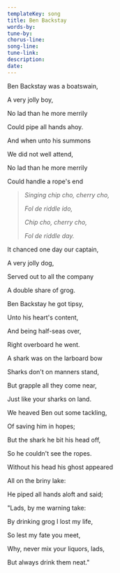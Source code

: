 ```yaml
---
templateKey: song
title: Ben Backstay  
words-by:
tune-by:
chorus-line:
song-line:
tune-link:
description:
date:
---
```

Ben Backstay was a boatswain,

A very jolly boy,

No lad than he more merrily

Could pipe all hands ahoy.

And when unto his summons

We did not well attend,

No lad than he more merrily

Could handle a rope\'s end

> *Singing chip cho, cherry cho,*
>
> *Fol de riddle ido,*
>
> *Chip cho, cherry cho,*
>
> *Fol de riddle day.*

It chanced one day our captain,

A very jolly dog,

Served out to all the company

A double share of grog.

Ben Backstay he got tipsy,

Unto his heart\'s content,

And being half-seas over,

Right overboard he went.

A shark was on the larboard bow

Sharks don\'t on manners stand,

But grapple all they come near,

Just like your sharks on land.

We heaved Ben out some tackling,

Of saving him in hopes;

But the shark he bit his head off,

So he couldn\'t see the ropes.

Without his head his ghost appeared

All on the briny lake:

He piped all hands aloft and said;

\"Lads, by me warning take:

By drinking grog I lost my life,

So lest my fate you meet,

Why, never mix your liquors, lads,

But always drink them neat.\"
